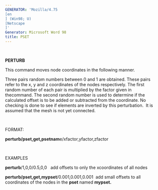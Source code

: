```yaml
---
GENERATOR: 'Mozilla/4.75 
[en
] (Win98; U) 
[Netscape
]'
Generator: Microsoft Word 98
title: PSET
---
```


 

 **PERTURB**

This command moves node coordinates in the following manner.

Three pairs random numbers between 0 and 1 are obtained. These pairs
refer to the x, y and z coordinates of the nodes respectively. The first
random number of each pair is multiplied by the factor given in
thecommand. The second random number is used to determine if the
calculated offset is to be added or subtracted from the coordinate. No
checking is done to see if elements are inverted by this perturbation. 
It is assumed that the mesh is not yet connected.

 

FORMAT:

**perturb/pset,get,psetnam**e/xfactor,yfactor,zfactor

 

EXAMPLES

**perturb**/1,0,0/0.5,0,0   add offsets to only the xcoordinates of all
nodes

**perturb/pset,get,mypset**/0.001,0.001,0.001  add small offsets to all
coordinates of the nodes in the **pset** named **mypset.**

 

[](demos/pset/test/md/main_pset.md)
